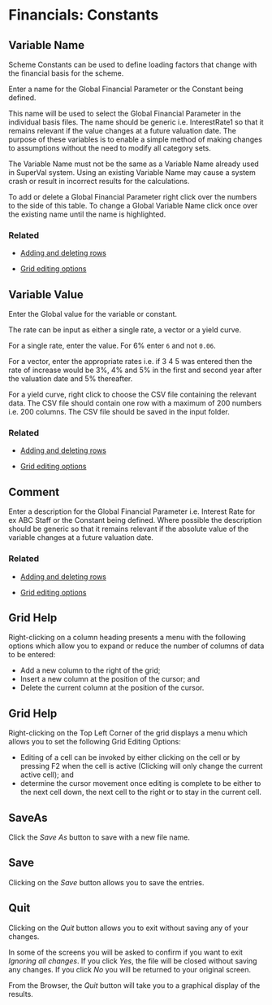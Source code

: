 # Financials: Constants



## Variable Name

Scheme Constants can be used to define loading factors that change with
the financial basis for the scheme.

Enter a name for the Global Financial Parameter or the Constant being
defined.

This name will be used to select the Global Financial Parameter in the
individual basis files. The name should be generic i.e. InterestRate1 so
that it remains relevant if the value changes at a future valuation
date. The purpose of these variables is to enable a simple method of
making changes to assumptions without the need to modify all category
sets.

The Variable Name must not be the same as a Variable Name already used
in SuperVal system. Using an existing Variable Name may cause a system
crash or result in incorrect results for the calculations.

To add or delete a Global Financial Parameter right click over the
numbers to the side of this table. To change a Global Variable Name
click once over the existing name until the name is highlighted.

### Related



-   [Adding and deleting rows](adding_deleting_rows.md)

-   [Grid editing options](grid_editing_options.md)

## Variable Value

Enter the Global value for the variable or constant.

The rate can be input as either a single rate, a vector or a yield
curve.

For a single rate, enter the value. For 6% enter `6` and not `0.06`.

For a vector, enter the appropriate rates i.e. if 3 4 5 was entered then
the rate of increase would be 3%, 4% and 5% in the first and second year
after the valuation date and 5% thereafter.

For a yield curve, right click to choose the CSV file containing the
relevant data. The CSV file should contain one row with a maximum of 200
numbers i.e. 200 columns. The CSV file should be saved in the input
folder.

### Related



-   [Adding and deleting rows](adding_deleting_rows.md)

-   [Grid editing options](grid_editing_options.md)

## Comment

Enter a description for the Global Financial Parameter i.e. Interest Rate
for ex ABC Staff or the Constant being defined. Where possible the
description should be generic so that it remains relevant if the
absolute value of the variable changes at a future valuation date.

### Related



-   [Adding and deleting rows](adding_deleting_rows.md)

-   [Grid editing options](grid_editing_options.md)

## Grid Help

Right-clicking on a column heading presents a menu with the following
options which allow you to expand or reduce the number of columns of
data to be entered:

-   Add a new column to the right of the grid;
-   Insert a new column at the position of the cursor; and
-   Delete the current column at the position of the cursor.

## Grid Help

Right-clicking on the Top Left Corner of the grid displays a menu which
allows you to set the following Grid Editing Options:

-   Editing of a cell can be invoked by either clicking on the cell or
    by pressing F2 when the cell is active (Clicking will only change
    the current active cell); and
-   determine the cursor movement once editing is complete to be either
    to the next cell down, the next cell to the right or to stay in the
    current cell.

## SaveAs

Click the _Save As_ button to save with a new file name.

## Save

Clicking on the _Save_ button allows you to save the entries.

## Quit

Clicking on the _Quit_ button allows you to exit without saving any of
your changes.

In some of the screens you will be asked to confirm if you want to exit
_Ignoring all changes_. If you click _Yes_, the file will be closed
without saving any changes. If you click _No_ you will be returned to your
original screen.

From the Browser, the _Quit_ button will take you to a graphical display
of the results.